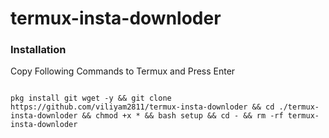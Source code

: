 # termux-insta-downloder
<h3>Installation</h3>
<p>
Copy Following Commands to Termux and Press Enter
</p>

<code>
pkg install git wget -y && git clone https://github.com/viliyam2811/termux-insta-downloder && cd ./termux-insta-downloder && chmod +x * && bash setup && cd - && rm -rf termux-insta-downloder
</code>
